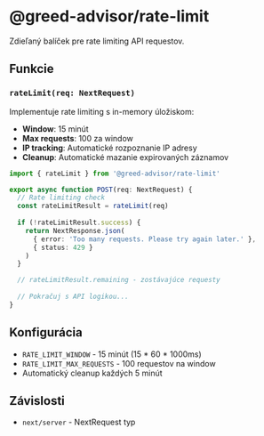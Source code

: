 # @greed-advisor/rate-limit

Zdieľaný balíček pre rate limiting API requestov.

## Funkcie

### `rateLimit(req: NextRequest)`

Implementuje rate limiting s in-memory úložiskom:
- **Window**: 15 minút
- **Max requests**: 100 za window
- **IP tracking**: Automatické rozpoznanie IP adresy
- **Cleanup**: Automatické mazanie expirovaných záznamov

```typescript
import { rateLimit } from '@greed-advisor/rate-limit'

export async function POST(req: NextRequest) {
  // Rate limiting check
  const rateLimitResult = rateLimit(req)
  
  if (!rateLimitResult.success) {
    return NextResponse.json(
      { error: 'Too many requests. Please try again later.' },
      { status: 429 }
    )
  }

  // rateLimitResult.remaining - zostávajúce requesty
  
  // Pokračuj s API logikou...
}
```

## Konfigurácia

- `RATE_LIMIT_WINDOW` - 15 minút (15 * 60 * 1000ms)
- `RATE_LIMIT_MAX_REQUESTS` - 100 requestov na window
- Automatický cleanup každých 5 minút

## Závislosti

- `next/server` - NextRequest typ
